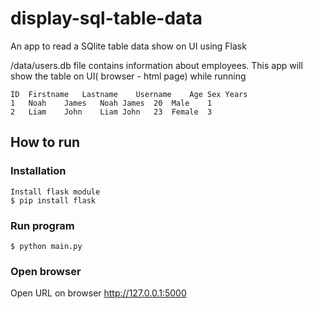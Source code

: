 # display-sql-table-data
An app to read a SQlite table data show on UI  using Flask

/data/users.db file contains information about employees.
This app will show the table on UI( browser - html page) while running

    ID	Firstname	Lastname	Username	Age	Sex	Years
    1	Noah	James	Noah James	20	Male	1
    2	Liam	John	Liam John	23	Female	3


## How to run 
### Installation
    Install flask module
    $ pip install flask

### Run program 
    $ python main.py 

### Open browser
Open URL on browser http://127.0.0.1:5000
